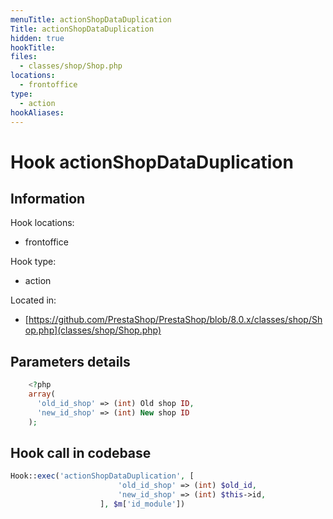 ```yaml
---
menuTitle: actionShopDataDuplication
Title: actionShopDataDuplication
hidden: true
hookTitle: 
files:
  - classes/shop/Shop.php
locations:
  - frontoffice
type:
  - action
hookAliases:
---
```


# Hook actionShopDataDuplication

## Information

Hook locations: 
  - frontoffice

Hook type: 
  - action

Located in: 
  - [https://github.com/PrestaShop/PrestaShop/blob/8.0.x/classes/shop/Shop.php](classes/shop/Shop.php)

## Parameters details

```php
    <?php
    array(
      'old_id_shop' => (int) Old shop ID,
      'new_id_shop' => (int) New shop ID
    );
```

## Hook call in codebase

```php
Hook::exec('actionShopDataDuplication', [
                        'old_id_shop' => (int) $old_id,
                        'new_id_shop' => (int) $this->id,
                    ], $m['id_module'])
```